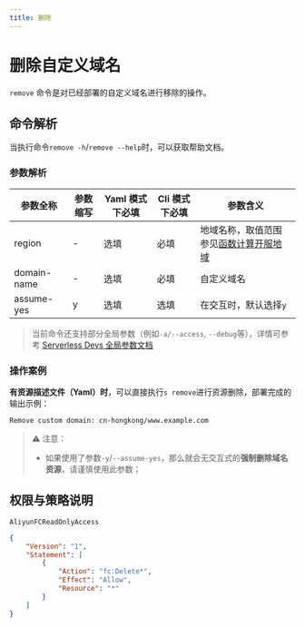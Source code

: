 ```yaml
---
title: 删除
---
```

# 删除自定义域名

`remove` 命令是对已经部署的自定义域名进行移除的操作。

## 命令解析

当执行命令`remove -h`/`remove --help`时，可以获取帮助文档。

### 参数解析

| 参数全称    | 参数缩写 | Yaml 模式下必填 | Cli 模式下必填 | 参数含义                                                                                       |
| ----------- | -------- | --------------- | -------------- | ---------------------------------------------------------------------------------------------- |
| region      | -        | 选填            | 必填           | 地域名称，取值范围参见[函数计算开服地域](https://help.aliyun.com/document_detail/2512917.html) |
| domain-name | -        | 选填            | 必填           | 自定义域名                                                                                     |
| assume-yes  | y        | 选填            | 选填           | 在交互时，默认选择`y`                                                                          |

> 当前命令还支持部分全局参数（例如`-a/--access`, `--debug`等），详情可参考 [Serverless Devs 全局参数文档](../../builtin/index.md)

### 操作案例

**有资源描述文件（Yaml）时**，可以直接执行`s remove`进行资源删除，部署完成的输出示例：

```text
Remove custom domain: cn-hongkong/www.example.com
```

> ⚠️ 注意：
>
> - 如果使用了参数`-y`/`--assume-yes`，那么就会无交互式的**强制删除域名资源**，请谨慎使用此参数；

## 权限与策略说明

`AliyunFCReadOnlyAccess`

```json
{
    "Version": "1",
    "Statement": [
        {
            "Action": "fc:Delete*",
            "Effect": "Allow",
            "Resource": "*"
        }
    ]
}
```
